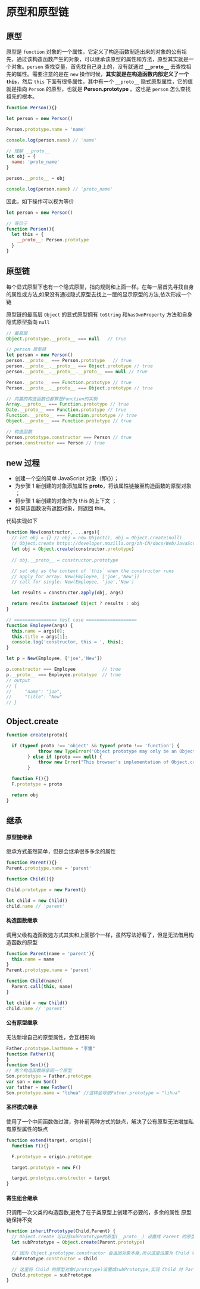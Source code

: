 # 原型和原型链

## 原型
原型是 `function` 对象的一个属性，它定义了构造函数制造出来的对象的公有祖先，通过该构造函数产生的对象，可以继承该原型的属性和方法，原型其实就是一个对象。`person` 查找变量，首先找自己身上的，没有就通过 **`__proto__`** 去查找祖先的属性。需要注意的是在 `new` 操作时候，**其实就是在构造函数内部定义了一个 `this`**，然后 `this` 下面有很多属性，其中有一个 `__proto__` 隐式原型属性，它的值就是指向 `Person` 的原型，也就是 **Person.prototype** 。这也是 `person` 怎么查找祖先的根本。

```js
function Person(){}

let person = new Person()

Person.prototype.name = 'name'

console.log(person.name) // 'name'

// 理解 __proto__
let obj = {
  name: 'proto_name'
}

person.__proto__ = obj

console.log(person.name) // 'proto_name'

```

因此，如下操作可以视为等价

```js
let person = new Person()

// 等价于
function Person(){
  let this = {
    __proto__: Person.prototype
  }
}
```

## 原型链
每个显式原型下也有一个隐式原型，指向规则和上面一样。在每一层首先寻找自身的属性或方法,如果没有通过隐式原型去找上一层的显示原型的方法,依次形成一个链


原型链的最高层 `Object` 的显式原型拥有 `toString` 和`hasOwnProperty` 方法和自身隐式原型指向 `null`

```js
// 最高层
Object.prototype.__proto__ === null   // true

// person 原型链
let person = new Person()
person.__proto__ === Person.prototype   // true
person.__proto__.__proto__ === Object.prototype // true
person.__proto__.__proto__.__proto__ === null // true

Person.__proto__ === Function.prototype // true
Person.__proto__.__proto__ === Object.prototype // true

// 内置的构造函数也都算是Function的实例
Array.__proto__ === Function.prototype // true
Date.__proto__ === Function.prototype // true
Function.__proto__ === Function.prototype // true
Object.__proto__ === Function.prototype // true

// 构造函数
Person.prototype.constructor === Person // true
person.constructor === Person // true
```

## new 过程
- 创建一个空的简单 JavaScript 对象（即{}）；
- 为步骤 1 新创建的对象添加属性 __proto__，将该属性链接至构造函数的原型对象 ；
- 将步骤 1 新创建的对象作为 this 的上下文 ；
- 如果该函数没有返回对象，则返回 this。
  
代码实现如下

```js
function New(constructor, ...args){
  // let obj = {} // obj = new Object(), obj = Object.create(null)
  // Object.create https://developer.mozilla.org/zh-CN/docs/Web/JavaScript/Reference/Global_Objects/Object/create
  let obj = Object.create(constructor.prototype)
  
  // obj.__proto__ = constructor.prototype

  // set obj as the context of `this` when the constructor runs
  // apply for array: New(Employee, ['joe','New'])
  // call for single: New(Employee, 'joe','New')

  let results = constructor.apply(obj, args)

  return results instanceof Object ? results : obj
}

// ================ test case =================== 
function Employee(args) {
  this.name = args[0];
  this.title = args[1];
  console.log('constructor, this = ', this);
}

let p = New(Employee, ['joe','New'])

p.constructor === Employee          // true
p.__proto__ === Employee.prototype  // true
// output
// {
//     "name": "joe",
//     "title": "New"
// }
```

## Object.create

```js
function create(proto){

  if (typeof proto !== 'object' && typeof proto !== 'function') {
            throw new TypeError('Object prototype may only be an Object: ' + proto);
        } else if (proto === null) {
            throw new Error("This browser's implementation of Object.create is a shim and doesn't support 'null' as the first argument.");
        }

  function F(){}
  F.prototype = proto

  return obj
}
```

## 继承

#### 原型链继承
继承方式虽然简单，但是会继承很多多余的属性

```js
function Parent(){}
Parent.prototype.name = 'parent'

function Child(){}

Child.prototype = new Parent()

let child = new Child()
child.name // 'parent'
```

#### 构造函数继承
调用父级构造函数逇方式其实和上面那个一样，虽然写法好看了，但是无法借用构造函数的原型

```js
function Parent(name = 'parent'){
  this.name = name
}
Parent.prototype.name = 'parent'

function Child(name){
  Parent.call(this, name)
}

let child = new Child()
child.name // 'parent'
```

#### 公有原型继承
无法新增自己的原型属性，会互相影响

```js
Father.prototype.lastName = "李雷"
function Father(){
}
function Son(){}
// 两个构造函数继承同一个原型
Son.prototype = Father.prototype
var son = new Son()
var father = new Father()
Son.prototype.name = "lihua" //这样会导致Father.prototype = "lihua"
```

#### 圣杯模式继承
使用了一个中间函数做过渡，弥补前两种方式的缺点，解决了公有原型无法增加私有原型属性的缺点

```js
function extend(target, origin){
  function F(){}

  F.prototype = origin.prototype

  target.prototype = new F()

  target.prototype.constructor = target
}
```

#### 寄生组合继承
只调用一次父类的构造函数,避免了在子类原型上创建不必要的，多余的属性
原型链保持不变

```js
function inheritPrototype(Child,Parent) {
  // Object.create 可以将subPrototype的原型(__proto__) 设置成 Parent 的原型对象(prototype);
  let subPrototype = Object.create(Parent.prototype)

  // 因为 Object.prototype.constructor 会返回对象本身,所以这里设置为 Child 本身;
  subPrototype.constructor = Child

  // 这里将 Child 的原型对象(prototype)设置成subPrototype,实现 Child 对 Parent 基于原型链的继承;
  Child.prototype = subPrototype
}
```